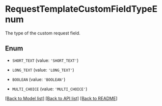 # RequestTemplateCustomFieldTypeEnum

The type of the custom request field.

## Enum

* `SHORT_TEXT` (value: `'SHORT_TEXT'`)

* `LONG_TEXT` (value: `'LONG_TEXT'`)

* `BOOLEAN` (value: `'BOOLEAN'`)

* `MULTI_CHOICE` (value: `'MULTI_CHOICE'`)

[[Back to Model list]](../README.md#documentation-for-models) [[Back to API list]](../README.md#documentation-for-api-endpoints) [[Back to README]](../README.md)


